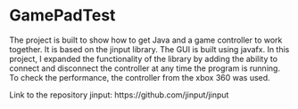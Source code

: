 # GamePadTest
The project is built to show how to get Java and a game controller to work together. It is based on the jinput library. The GUI is built using javafx.
In this project, I expanded the functionality of the library by adding the ability to connect and disconnect the controller at any time the program is running.
To check the performance, the controller from the xbox 360 was used.
<p>Link to the repository jinput: https://github.com/jinput/jinput 
